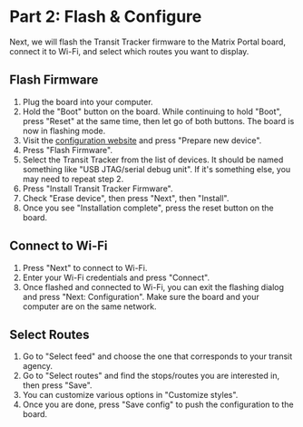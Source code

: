 # Part 2: Flash & Configure

Next, we will flash the Transit Tracker firmware to the Matrix Portal board, connect it to Wi-Fi, and select which routes you want to display.

## Flash Firmware

1. Plug the board into your computer.
2. Hold the "Boot" button on the board. While continuing to hold "Boot", press "Reset" at the same time, then let go of both buttons. The board is now in flashing mode.
3. Visit the [configuration website](https://countdown-config.horner.tj) and press "Prepare new device".
4. Press "Flash Firmware".
5. Select the Transit Tracker from the list of devices. It should be named something like "USB JTAG/serial debug unit". If it's something else, you may need to repeat step 2.
6. Press "Install Transit Tracker Firmware".
7. Check "Erase device", then press "Next", then "Install".
8. Once you see "Installation complete", press the reset button on the board.

## Connect to Wi-Fi

1. Press "Next" to connect to Wi-Fi.
2. Enter your Wi-Fi credentials and press "Connect".
3. Once flashed and connected to Wi-Fi, you can exit the flashing dialog and press "Next: Configuration". Make sure the board and your computer are on the same network.

## Select Routes

1. Go to "Select feed" and choose the one that corresponds to your transit agency.
2. Go to "Select routes" and find the stops/routes you are interested in, then press "Save".
3. You can customize various options in "Customize styles".
4. Once you are done, press "Save config" to push the configuration to the board.
